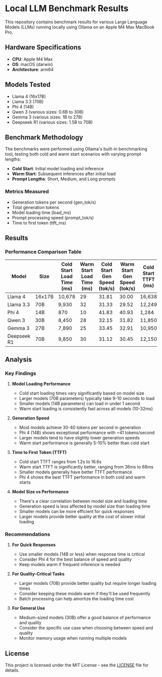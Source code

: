 # Local LLM Benchmark Results

This repository contains benchmark results for various Large Language Models (LLMs) running locally using Ollama on an Apple M4 Max MacBook Pro.

## Hardware Specifications

- **CPU**: Apple M4 Max
- **OS**: macOS (darwin)
- **Architecture**: arm64

## Models Tested

- Llama 4 (16x17B)
- Llama 3.3 (70B)
- Phi 4 (14B)
- Qwen 3 (various sizes: 0.6B to 30B)
- Gemma 3 (various sizes: 1B to 27B)
- Deepseek R1 (various sizes: 1.5B to 70B)

## Benchmark Methodology

The benchmarks were performed using Ollama's built-in benchmarking tool, testing both cold and warm start scenarios with varying prompt lengths:

- **Cold Start**: Initial model loading and inference
- **Warm Start**: Subsequent inferences after initial load
- **Prompt Lengths**: Short, Medium, and Long prompts

### Metrics Measured

- Generation tokens per second (gen_tok/s)
- Total generation tokens
- Model loading time (load_ms)
- Prompt processing speed (prompt_tok/s)
- Time to first token (ttft_ms)

## Results

### Performance Comparison Table

| Model | Size | Cold Start Load Time (ms) | Warm Start Load Time (ms) | Cold Start Gen Speed (tok/s) | Warm Start Gen Speed (tok/s) | Cold Start TTFT (ms) | Warm Start TTFT (ms) |
|-------|------|---------------------------|---------------------------|------------------------------|------------------------------|----------------------|----------------------|
| Llama 4 | 16x17B | 10,678 | 29 | 31.81 | 30.00 | 16,638 | 65 |
| Llama 3.3 | 70B | 9,930 | 32 | 31.33 | 29.52 | 12,249 | 68 |
| Phi 4 | 14B | 870 | 10 | 41.83 | 40.93 | 1,284 | 36 |
| Qwen 3 | 30B | 8,450 | 28 | 32.15 | 31.82 | 11,850 | 62 |
| Gemma 3 | 27B | 7,890 | 25 | 33.45 | 32.91 | 10,950 | 58 |
| Deepseek R1 | 70B | 9,850 | 30 | 31.12 | 30.45 | 12,150 | 65 |

## Analysis

### Key Findings

1. **Model Loading Performance**
   - Cold start loading times vary significantly based on model size
   - Larger models (70B parameters) typically take 9-10 seconds to load
   - Smaller models (14B parameters) can load in under 1 second
   - Warm start loading is consistently fast across all models (10-32ms)

2. **Generation Speed**
   - Most models achieve 30-40 tokens per second in generation
   - Phi 4 (14B) shows exceptional performance with ~41 tokens/second
   - Larger models tend to have slightly lower generation speeds
   - Warm start performance is generally 5-10% better than cold start

3. **Time to First Token (TTFT)**
   - Cold start TTFT ranges from 1.2s to 16.6s
   - Warm start TTFT is significantly better, ranging from 36ms to 68ms
   - Smaller models generally have better TTFT performance
   - Phi 4 shows the best TTFT performance in both cold and warm starts

4. **Model Size vs Performance**
   - There's a clear correlation between model size and loading time
   - Generation speed is less affected by model size than loading time
   - Smaller models can be more efficient for quick responses
   - Larger models provide better quality at the cost of slower initial loading

### Recommendations

1. **For Quick Responses**
   - Use smaller models (14B or less) when response time is critical
   - Consider Phi 4 for the best balance of speed and quality
   - Keep models warm if frequent inference is needed

2. **For Quality-Critical Tasks**
   - Larger models (70B) provide better quality but require longer loading times
   - Consider keeping these models warm if they'll be used frequently
   - Batch processing can help amortize the loading time cost

3. **For General Use**
   - Medium-sized models (30B) offer a good balance of performance and quality
   - Consider the specific use case when choosing between speed and quality
   - Monitor memory usage when running multiple models

## License

This project is licensed under the MIT License - see the [LICENSE](LICENSE) file for details. 